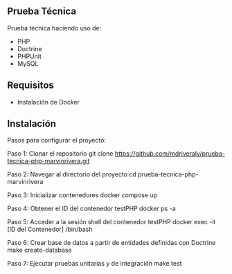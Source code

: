 ## Prueba Técnica

Prueba técnica haciendo uso de:

- PHP
- Doctrine
- PHPUnit
- MySQL

## Requisitos

- Instalación de Docker

## Instalación

Pasos para configurar el proyecto:

Paso 1: Clonar el repositorio
git clone https://github.com/mdriveralv/prueba-tecnica-php-marvinrivera.git

Paso 2: Navegar al directorio del proyecto
cd prueba-tecnica-php-marvinrivera

Paso 3: Inicializar contenedores
docker compose up

Paso 4: Obtener el ID del contenedor testPHP
docker ps -a

Paso 5: Acceder a la sesión shell del contenedor testPHP
docker exec -it [ID del Contenedor] /bin/bash

Paso 6: Crear base de datos a partir de entidades definidas con Doctrine
make create-database

Paso 7: Ejecutar pruebas unitarias y de integración
make test
